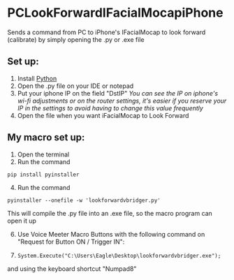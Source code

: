 # PCLookForwardIFacialMocapiPhone
Sends a command from PC to iPhone's IFacialMocap to look forward (calibrate) by simply opening the .py or .exe file

## Set up:
1. Install [Python](https://www.python.org/ftp/python/3.12.6/python-3.12.6-amd64.exe)
1. Open the .py file on your IDE or notepad
2. Put your iphone IP on the field "DstIP"
*You can see the IP on iphone's wi-fi adjustments or on the router settings, it's easier if you reserve your IP in the settings to avoid having to change this value frequently*
3. Open the file when you want iFacialMocap to Look Forward

## My macro set up:
1. Open the terminal
2. Run the command
```shell
pip install pyinstaller
```
4. Run the command
```shell
pyinstaller --onefile -w 'lookforwardvbridger.py'
```
This will compile the .py file into an .exe file, so the macro program can open it up

6. Use Voice Meeter Macro Buttons with the following command on "Request for Button ON / Trigger IN":
7. ```shell
   System.Execute("C:\Users\Eagle\Desktop\lookforwardvbridger.exe");
   ```
and using the keyboard shortcut "Numpad8"
